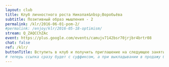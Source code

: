 ```yaml
---
layout: club
title: Клуб личностного роста Николая&nbsp;Воробьёва
subtitle: Позитивный образ мышления - 2
permalink: /klr/2016-06-01-pom-2/
#permalink: /enjoy/klr/2016-05-18-optimism/
stream: Q_ZAQCChZAc
event: https://plus.google.com/events/camujv7142bsr70jrjbr4brtr08
chat: false
ref: /klr/
buttonTitle: Вступить в клуб и получить приглашение на следующее занятие
# теперь ссылка сразу будет с суффиксом, а при выкладывании в продажу будем добавлять ещё и пару секретных букв в конце
---
```

